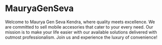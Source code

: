 # MauryaGenSeva
Welcome to Maurya Gen Seva Kendra, where quality meets excellence. We are committed to sell mobile accesories that cater to your every need. Our mission is to make your life easier with our available solutions delivered with outmost professionalism. Join us and experience the luxury of convenience!
